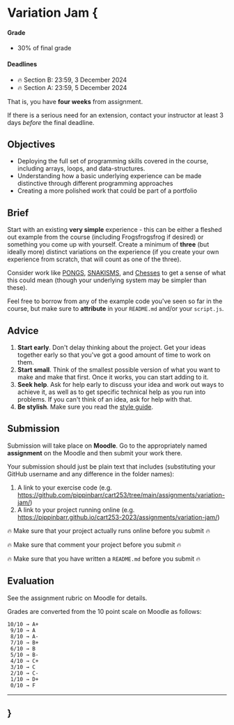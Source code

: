 # Variation Jam {

#### Grade

- 30% of final grade

#### Deadlines

- 🔥 Section B: 23:59, 3 December 2024
- 🔥 Section A: 23:59, 5 December 2024

That is, you have **four weeks** from assignment.

If there is a serious need for an extension, contact your instructor at least 3 days *before* the final deadline.

## Objectives

- Deploying the full set of programming skills covered in the course, including arrays, loops, and data-structures.
- Understanding how a basic underlying experience can be made distinctive through different programming approaches
- Creating a more polished work that could be part of a portfolio

## Brief

Start with an existing **very simple** experience - this can be either a fleshed out example from the course (including Frogsfrogsfrog if desired) or something you come up with yourself. Create a minimum of **three** (but ideally more) distinct variations on the experience (if you create your own experience from scratch, that will count as one of the three). 

Consider work like [PONGS](https://pippinbarr.com/pongs/info/), [SNAKISMS](https://pippinbarr.com/SNAKISMS/info/), and [Chesses](https://pippinbarr.com/chesses/info/) to get a sense of what this could mean (though your underlying system may be simpler than these).

Feel free to borrow from any of the example code you've seen so far in the course, but make sure to **attribute** in your `README.md` and/or your `script.js`.

## Advice

1. **Start early**. Don't delay thinking about the project. Get your ideas together early so that you've got a good amount of time to work on them.
2. **Start small**. Think of the smallest possible version of what you want to make and make that first. Once it works, you can start adding to it.
3. **Seek help**. Ask for help early to discuss your idea and work out ways to achieve it, as well as to get specific technical help as you run into problems. If you can't think of an idea, ask for help with that.
4. **Be stylish**. Make sure you read the [style guide](../../guides/style-guide.md).

## Submission

Submission will take place on **Moodle**. Go to the appropriately named **assignment** on the Moodle and then submit your work there.

Your submission should just be plain text that includes (substituting your GitHub username and any difference in the folder names):

1. A link to your exercise code (e.g. <https://github.com/pippinbarr/cart253/tree/main/assignments/variation-jam/>)
2. A link to your project running online (e.g. <https://pippinbarr.github.io/cart253-2023/assignments/variation-jam/>)

🔥 Make sure that your project actually runs online before you submit 🔥

🔥 Make sure that comment your project before you submit 🔥

🔥 Make sure that you have written a `README.md` before you submit 🔥

## Evaluation

See the assignment rubric on Moodle for details.

Grades are converted from the 10 point scale on Moodle as follows:

```
10/10 → A+
 9/10 → A
 8/10 → A-
 7/10 → B+
 6/10 → B
 5/10 → B-
 4/10 → C+
 3/10 → C
 2/10 → C-
 1/10 → D+
 0/10 → F
```

---

## }
